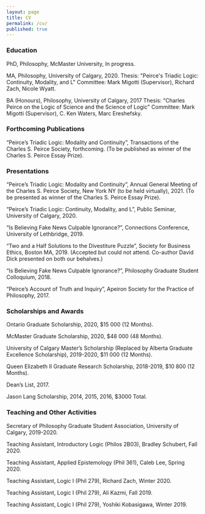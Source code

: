 ```yaml
---
layout: page
title: CV
permalink: /cv/
published: true
---
```

### Education

PhD, Philosophy, McMaster University, In progress.

MA, Philosophy, University of Calgary, 2020.
Thesis: "Peirce's Triadic Logic: Continuity, Modality, and L"
Committee: Mark Migotti (Supervisor), Richard Zach, Nicole Wyatt.

BA (Honours), Philosophy, University of Calgary, 2017
Thesis: "Charles Peirce on the Logic of Science and the Science of Logic"
Committee: Mark Migotti (Supervisor), C. Ken Waters, Marc Ereshefsky.

### Forthcoming Publications

“Peirce’s Triadic Logic: Modality and Continuity”, Transactions of the Charles S. Peirce
Society, forthcoming. (To be published as winner of the Charles S. Peirce Essay Prize).

### Presentations

“Peirce’s Triadic Logic: Modality and Continuity”, Annual General Meeting of the Charles S. Peirce Society, New York NY (to be held virtually), 2021. (To be presented as winner of the Charles S. Peirce Essay Prize).

“Peirce’s Triadic Logic: Continuity, Modality, and L”, Public Seminar, University of Calgary, 2020.

“Is Believing Fake News Culpable Ignorance?”, Connections Conference, University of Lethbridge, 2019.

“Two and a Half Solutions to the Divestiture Puzzle”, Society for Business Ethics, Boston MA, 2019. (Accepted but could not attend. Co-author David Dick presented on both our behalves.)

“Is Believing Fake News Culpable Ignorance?”, Philosophy Graduate Student Colloquium, 2018.

“Peirce’s Account of Truth and Inquiry”, Apeiron Society for the Practice of Philosophy, 2017.

### Scholarships and Awards

Ontario Graduate Scholarship, 2020, $15 000 (12 Months).

McMaster Graduate Scholarship, 2020, $48 000 (48 Months).

University of Calgary Master’s Scholarship (Replaced by Alberta Graduate Excellence Scholarship), 2019-2020, $11 000 (12 Months).

Queen Elizabeth II Graduate Research Scholarship, 2018-2019, $10 800 (12 Months).

Dean’s List, 2017.

Jason Lang Scholarship, 2014, 2015, 2016, $3000 Total.

### Teaching and Other Activities

Secretary of Philosophy Graduate Student Association, University of Calgary, 2019-2020.

Teaching Assistant, Introductory Logic (Philos 2B03), Bradley Schubert, Fall 2020.

Teaching Assistant, Applied Epistemology (Phil 361), Caleb Lee, Spring 2020.

Teaching Assistant, Logic I (Phil 279), Richard Zach, Winter 2020.

Teaching Assistant, Logic I (Phil 279), Ali Kazmi, Fall 2019.

Teaching Assistant, Logic I (Phil 279), Yoshiki Kobasigawa, Winter 2019.

